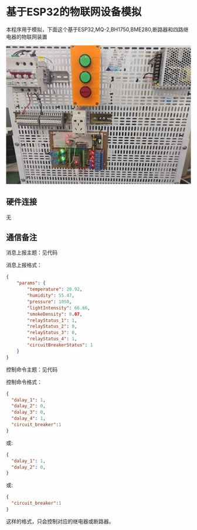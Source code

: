 # 基于ESP32的物联网设备模拟


本程序用于模拟，下面这个基于ESP32,MQ-2,BH1750,BME280,断路器和四路继电器的物联网装置

![74ae502faf612a08f264ab46d85a826](attachments/74ae502faf612a08f264ab46d85a826.jpg)

## 硬件连接

无

## 通信备注

消息上报主题：见代码

消息上报格式：

```json
{
    "params": {
        "temperature": 20.92,
        "humidity": 55.47,
        "pressure": 1050,
        "lightIntensity": 66.66,
        "smokeDensity": 0.07,
        "relayStatus_1": 1,
        "relayStatus_2": 0,
        "relayStatus_3": 0,
        "relayStatus_4": 1,
        "circuitBreakerStatus": 1
    }
}
```



控制命令主题：见代码

控制命令格式：

```json
{
  "dalay_1": 1,
  "dalay_2": 0,
  "dalay_3": 0,
  "dalay_4": 1,
  "circuit_breaker":1
}
```
或:
```json
{
  "dalay_1": 1,
  "dalay_2": 0,
}
```
或:
```json
{
  "circuit_breaker":1
}
```
这样的格式，只会控制对应的继电器或断路器。


